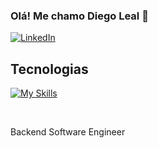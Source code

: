 ### Olá! Me chamo Diego Leal 👋

[![LinkedIn](https://img.shields.io/badge/LinkedIn-0077B5?style=for-the-badge&logo=linkedin&logoColor=white)](https://www.linkedin.com/in/dtleal/)


## Tecnologias 

 
  [![My Skills](https://skillicons.dev/icons?i=py,fastapi,flask,django,c,cpp,java,mongodb,aws,gcp,kafka,docker,terraform)](https://skillicons.dev)

  
<br>

Backend Software Engineer
